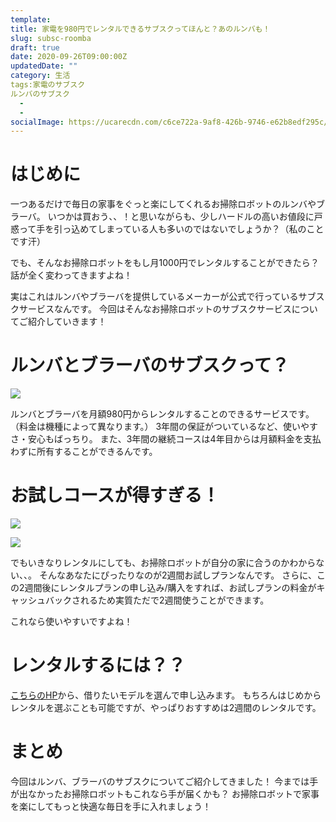 ```yaml
---
template: 
title: 家電を980円でレンタルできるサブスクってほんと？あのルンバも！
slug: subsc-roomba
draft: true
date: 2020-09-26T09:00:00Z
updatedDate: ""
category: 生活
tags:家電のサブスク
ルンバのサブスク
  - 
  - 
socialImage: https://ucarecdn.com/c6ce722a-9af8-426b-9746-e62b8edf295c/
---
```


# はじめに
一つあるだけで毎日の家事をぐっと楽にしてくれるお掃除ロボットのルンバやブラーバ。
いつかは買おう、、！と思いながらも、少しハードルの高いお値段に戸惑って手を引っ込めてしまっている人も多いのではないでしょうか？（私のことです汗）

でも、そんなお掃除ロボットをもし月1000円でレンタルすることができたら？
話が全く変わってきますよね！

実はこれはルンバやブラーバを提供しているメーカーが公式で行っているサブスクサービスなんです。
今回はそんなお掃除ロボットのサブスクサービスについてご紹介していきます！

# ルンバとブラーバのサブスクって？
![](https://ucarecdn.com/457b6893-0f92-4e09-bf07-30978e83d074/)

ルンバとブラーバを月額980円からレンタルすることのできるサービスです。
（料金は機種によって異なります。）
3年間の保証がついているなど、使いやすさ・安心もばっちり。
また、3年間の継続コースは4年目からは月額料金を支払わずに所有することができるんです。

# お試しコースが得すぎる！
![](https://ucarecdn.com/320a1356-07d3-48ae-ba01-3b4e1925b9b1/)

![](https://ucarecdn.com/e8fa36fa-4860-4e82-850e-7bd95a504088/)

でもいきなりレンタルにしても、お掃除ロボットが自分の家に合うのかわからない、、。
そんなあなたにぴったりなのが2週間お試しプランなんです。
さらに、この2週間後にレンタルプランの申し込み/購入をすれば、お試しプランの料金がキャッシュバックされるため実質ただで2週間使うことができます。

これなら使いやすいですよね！

# レンタルするには？？
[こちらのHP](https://www.irobot-jp.com/robotsmartplan/)から、借りたいモデルを選んで申し込みます。
もちろんはじめからレンタルを選ぶことも可能ですが、やっぱりおすすめは2週間のレンタルです。

# まとめ
今回はルンバ、ブラーバのサブスクについてご紹介してきました！
今までは手が出なかったお掃除ロボットもこれなら手が届くかも？
お掃除ロボットで家事を楽にしてもっと快適な毎日を手に入れましょう！
